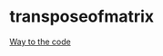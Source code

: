 # transposeofmatrix
[Way to the code](https://github.com/ASTHA193/transposeofmatrix/commit/161e06deac7800825f1cee1b92e44be5fee2d6ff)
